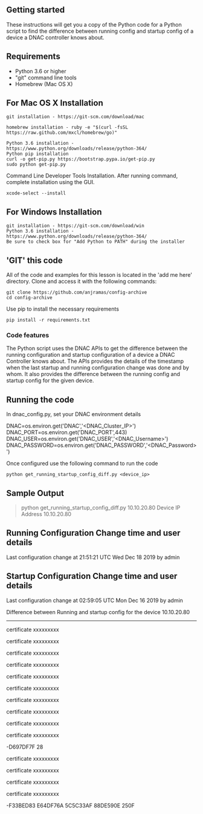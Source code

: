 ## Getting started

These instructions will get you a copy of the Python code for a Python script to find the difference between running config and startup config of a device a DNAC controller knows about.

## Requirements

- Python 3.6 or higher
- "git" command line tools
- Homebrew (Mac OS X)

## For Mac OS X Installation

```
git installation - https://git-scm.com/download/mac
```
```
homebrew installation - ruby -e "$(curl -fsSL https://raw.github.com/mxcl/homebrew/go)"
```
```
Python 3.6 installation - https://www.python.org/downloads/release/python-364/
Python pip installation
curl -o get-pip.py https://bootstrap.pypa.io/get-pip.py
sudo python get-pip.py
```
Command Line Developer Tools Installation. After running command, complete installation using the GUI.
```          
xcode-select --install
```

## For Windows Installation
```
git installation - https://git-scm.com/download/win
Python 3.6 installation - https://www.python.org/downloads/release/python-364/
Be sure to check box for "Add Python to PATH" during the installer
```

## 'GIT' this code

All of the code and examples for this lesson is located in the 'add me here' directory. Clone and access it with the following commands:

```
git clone https://github.com/anjramas/config-archive
cd config-archive
```
Use pip to install the necessary requirements
```
pip install -r requirements.txt
```

### Code features

The Python script uses the DNAC APIs to get the difference between the running configuration and startup configuration of a device a DNAC Controller knows about. The APIs provides the details of the timestamp when the last startup and running configuration change was done and by whom. It also provides the difference between the running config and startup config for the given device.

## Running the code

In dnac_config.py, set your DNAC environment details

DNAC=os.environ.get('DNAC','<DNAC_Cluster_IP>')
DNAC_PORT=os.environ.get('DNAC_PORT',443)
DNAC_USER=os.environ.get('DNAC_USER','<DNAC_Username>')
DNAC_PASSWORD=os.environ.get('DNAC_PASSWORD','<DNAC_Password>')

Once configured use the following command to run the code
```
python get_running_startup_config_diff.py <device_ip>
```

## Sample Output

>python get_running_startup_config_diff.py 10.10.20.80
Device IP Address 10.10.20.80

 Running Configuration Change time and user details
------------------------------------------------------
 Last configuration change at 21:51:21 UTC Wed Dec 18 2019 by admin

 Startup Configuration Change time and user details
------------------------------------------------------
 Last configuration change at 02:59:05 UTC Mon Dec 16 2019 by admin

  Difference between Running and startup config for the device 10.10.20.80

---------------------------------------------------------------------------------------------------
certificate xxxxxxxxx

certificate xxxxxxxxx

certificate xxxxxxxxx

certificate xxxxxxxxx

certificate xxxxxxxxx

certificate xxxxxxxxx

certificate xxxxxxxxx

certificate xxxxxxxxx

certificate xxxxxxxxx

certificate xxxxxxxxx

  -D697DF7F 28

certificate xxxxxxxxx

certificate xxxxxxxxx

certificate xxxxxxxxx

certificate xxxxxxxxx

  -F33BED83 E64DF76A 5C5C33AF 88DE590E 250F
